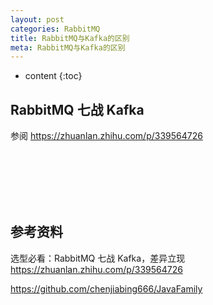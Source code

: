 ```yaml
---
layout: post
categories: RabbitMQ
title: RabbitMQ与Kafka的区别
meta: RabbitMQ与Kafka的区别
---
```

* content
{:toc}

## RabbitMQ 七战 Kafka

参阅 <https://zhuanlan.zhihu.com/p/339564726>





<br/><br/><br/><br/><br/>
## 参考资料

选型必看：RabbitMQ 七战 Kafka，差异立现 <https://zhuanlan.zhihu.com/p/339564726>

<https://github.com/chenjiabing666/JavaFamily>

